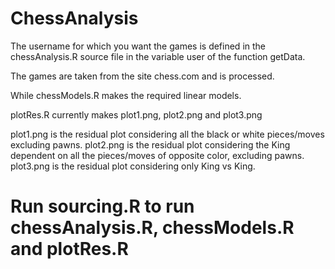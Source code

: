 # ChessAnalysis

The username for which you want the games is defined in the chessAnalysis.R source file in the variable user of  the function getData.

The games are taken from the site chess.com and is processed.

While chessModels.R makes the required linear models.

plotRes.R currently makes plot1.png, plot2.png and plot3.png

plot1.png is the residual plot considering all the black or white pieces/moves excluding pawns.
plot2.png is the residual plot considering the King dependent on all the pieces/moves of opposite color, excluding pawns.
plot3.png is the residual plot considering only King vs King.

# Run sourcing.R to run chessAnalysis.R, chessModels.R and plotRes.R
